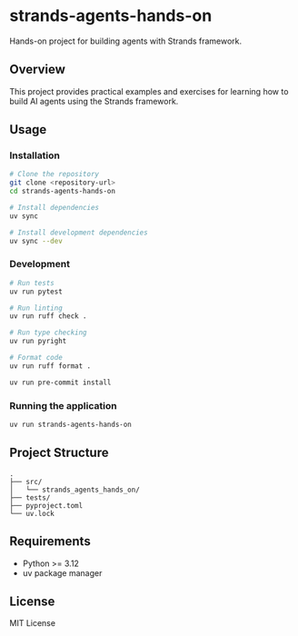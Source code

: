 # strands-agents-hands-on

Hands-on project for building agents with Strands framework.

## Overview

This project provides practical examples and exercises for learning how to build AI agents using the Strands framework.

## Usage

### Installation

```bash
# Clone the repository
git clone <repository-url>
cd strands-agents-hands-on

# Install dependencies
uv sync

# Install development dependencies
uv sync --dev
```

### Development

```bash
# Run tests
uv run pytest

# Run linting
uv run ruff check .

# Run type checking
uv run pyright

# Format code
uv run ruff format .

uv run pre-commit install
```

### Running the application

```bash
uv run strands-agents-hands-on
```

## Project Structure

```
.
├── src/
│   └── strands_agents_hands_on/
├── tests/
├── pyproject.toml
└── uv.lock
```

## Requirements

- Python >= 3.12
- uv package manager

## License

MIT License
